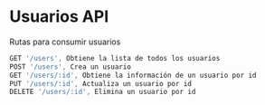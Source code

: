 # Usuarios API 

Rutas para consumir usuarios

```javascript
GET '/users', Obtiene la lista de todos los usuarios
POST '/users', Crea un usuario
GET '/users/:id', Obtiene la información de un usuario por id
PUT '/users/:id', Actualiza un usuario por id
DELETE '/users/:id', Elimina un usuario por id
```


